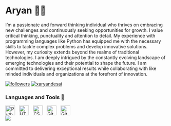 # Aryan 🏄‍♂️

I’m a passionate and forward thinking individual who thrives on embracing new challenges and continuously seeking opportunities for growth. I value critical thinking, punctuality and attention to detail. My experience with programming languages like Python has equipped me with the necessary skills to tackle complex problems and develop innovative solutions. However, my curiosity extends beyond the realms of traditional technologies. I am deeply intrigued by the constantly evolving landscape of emerging technologies and their potential to shape the future. I am committed to delivering exceptional results while collaborating with like minded individuals and organizations at the forefront of innovation.

   <p align="left">
      <a href="https://github.com/xaryandesai?tab=followers">
         <img alt="followers" title="Follow me on Github" src="https://custom-icon-badges.demolab.com/github/followers/xaryandesai?color=236ad3&labelColor=1155ba&style=for-the-badge&logo=person-add&label=Follow&logoColor=white"/></a>
      <a href="https://twitter.com/xaryandesai" target="blank"><img src="https://img.shields.io/twitter/follow/xaryandesai?logo=twitter&style=for-the-badge" alt="xaryandesai" /></a>
      
   </p>

### Languages and Tools 🧰
<p align="left">
   <img align="left" alt="Python" width="30px" style="padding-right:10px;" src="https://cdn.jsdelivr.net/gh/devicons/devicon/icons/python/python-plain.svg" />
   <img align="left" alt="HTML" width="30px" style="padding-right:10px;" src="https://cdn.jsdelivr.net/gh/devicons/devicon/icons/html5/html5-plain.svg" />
   <img align="left" alt="CSS" width="30px" style="padding-right:10px;" src="https://cdn.jsdelivr.net/gh/devicons/devicon/icons/css3/css3-plain.svg" />
   <img align="left" alt="Git" width="30px" style="padding-right:10px;" src="https://cdn.jsdelivr.net/gh/devicons/devicon/icons/git/git-original.svg" />
   <img align="left" alt="GitHub" width="30px" style="padding-right:10px;" src="https://cdn.jsdelivr.net/gh/devicons/devicon/icons/github/github-original.svg" />
</p><br>

![](https://leetcard.jacoblin.cool/xaryandesai?animation=true)

